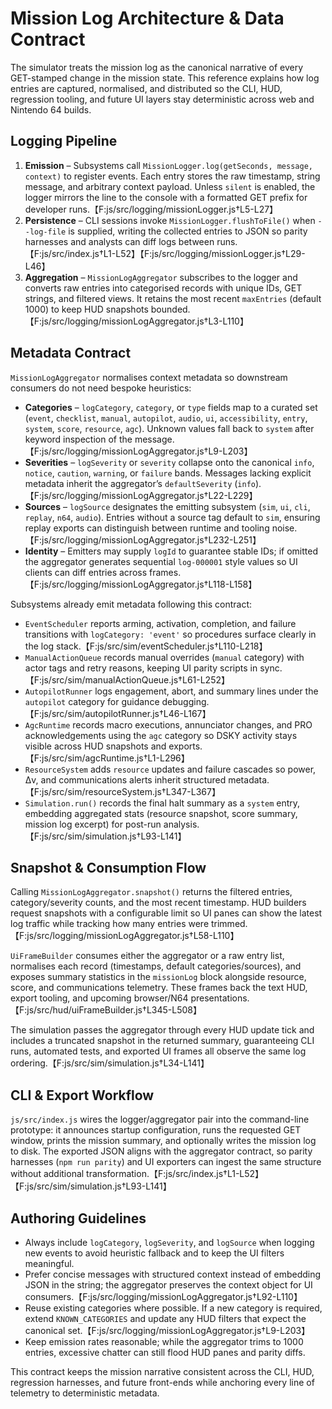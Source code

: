 # Mission Log Architecture & Data Contract

The simulator treats the mission log as the canonical narrative of every
GET-stamped change in the mission state. This reference explains how log
entries are captured, normalised, and distributed so the CLI, HUD,
regression tooling, and future UI layers stay deterministic across web
and Nintendo 64 builds.

## Logging Pipeline

1. **Emission** – Subsystems call `MissionLogger.log(getSeconds, message,
   context)` to register events. Each entry stores the raw timestamp,
   string message, and arbitrary context payload. Unless `silent` is
   enabled, the logger mirrors the line to the console with a formatted
   GET prefix for developer runs.【F:js/src/logging/missionLogger.js†L5-L27】
2. **Persistence** – CLI sessions invoke `MissionLogger.flushToFile()`
   when `--log-file` is supplied, writing the collected entries to JSON
   so parity harnesses and analysts can diff logs between runs.【F:js/src/index.js†L1-L52】【F:js/src/logging/missionLogger.js†L29-L46】
3. **Aggregation** – `MissionLogAggregator` subscribes to the logger and
   converts raw entries into categorised records with unique IDs, GET
   strings, and filtered views. It retains the most recent `maxEntries`
   (default 1000) to keep HUD snapshots bounded.【F:js/src/logging/missionLogAggregator.js†L3-L110】

## Metadata Contract

`MissionLogAggregator` normalises context metadata so downstream
consumers do not need bespoke heuristics:

- **Categories** – `logCategory`, `category`, or `type` fields map to a
  curated set (`event`, `checklist`, `manual`, `autopilot`, `audio`,
  `ui`, `accessibility`, `entry`, `system`, `score`, `resource`, `agc`). Unknown values
  fall back to `system` after keyword inspection of the message.【F:js/src/logging/missionLogAggregator.js†L9-L203】
- **Severities** – `logSeverity` or `severity` collapse onto the
  canonical `info`, `notice`, `caution`, `warning`, or `failure` bands.
  Messages lacking explicit metadata inherit the aggregator’s
  `defaultSeverity` (`info`).【F:js/src/logging/missionLogAggregator.js†L22-L229】
- **Sources** – `logSource` designates the emitting subsystem (`sim`,
  `ui`, `cli`, `replay`, `n64`, `audio`). Entries without a source tag
  default to `sim`, ensuring replay exports can distinguish between
  runtime and tooling noise.【F:js/src/logging/missionLogAggregator.js†L232-L251】
- **Identity** – Emitters may supply `logId` to guarantee stable IDs; if
  omitted the aggregator generates sequential `log-000001` style values
  so UI clients can diff entries across frames.【F:js/src/logging/missionLogAggregator.js†L118-L158】

Subsystems already emit metadata following this contract:

- `EventScheduler` reports arming, activation, completion, and failure
  transitions with `logCategory: 'event'` so procedures surface clearly
  in the log stack.【F:js/src/sim/eventScheduler.js†L110-L218】
- `ManualActionQueue` records manual overrides (`manual` category) with
  actor tags and retry reasons, keeping UI parity scripts in sync.【F:js/src/sim/manualActionQueue.js†L61-L252】
- `AutopilotRunner` logs engagement, abort, and summary lines under the
  `autopilot` category for guidance debugging.【F:js/src/sim/autopilotRunner.js†L46-L167】
- `AgcRuntime` records macro executions, annunciator changes, and PRO acknowledgements using the `agc` category so DSKY activity stays visible across HUD snapshots and exports.【F:js/src/sim/agcRuntime.js†L1-L296】
- `ResourceSystem` adds `resource` updates and failure cascades so power,
  Δv, and communications alerts inherit structured metadata.【F:js/src/sim/resourceSystem.js†L347-L367】
- `Simulation.run()` records the final halt summary as a `system` entry,
  embedding aggregated stats (resource snapshot, score summary, mission
  log excerpt) for post-run analysis.【F:js/src/sim/simulation.js†L93-L141】

## Snapshot & Consumption Flow

Calling `MissionLogAggregator.snapshot()` returns the filtered entries,
category/severity counts, and the most recent timestamp. HUD builders
request snapshots with a configurable limit so UI panes can show the
latest log traffic while tracking how many entries were trimmed.【F:js/src/logging/missionLogAggregator.js†L58-L110】

`UiFrameBuilder` consumes either the aggregator or a raw entry list,
normalises each record (timestamps, default categories/sources), and
exposes summary statistics in the `missionLog` block alongside resource,
score, and communications telemetry. These frames back the text HUD,
export tooling, and upcoming browser/N64 presentations.【F:js/src/hud/uiFrameBuilder.js†L345-L508】

The simulation passes the aggregator through every HUD update tick and
includes a truncated snapshot in the returned summary, guaranteeing CLI
runs, automated tests, and exported UI frames all observe the same log
ordering.【F:js/src/sim/simulation.js†L34-L141】

## CLI & Export Workflow

`js/src/index.js` wires the logger/aggregator pair into the command-line
prototype: it announces startup configuration, runs the requested GET
window, prints the mission summary, and optionally writes the mission
log to disk. The exported JSON aligns with the aggregator contract, so
parity harnesses (`npm run parity`) and UI exporters can ingest the same
structure without additional transformation.【F:js/src/index.js†L1-L52】【F:js/src/sim/simulation.js†L93-L141】

## Authoring Guidelines

- Always include `logCategory`, `logSeverity`, and `logSource` when
  logging new events to avoid heuristic fallback and to keep the UI
  filters meaningful.
- Prefer concise messages with structured context instead of embedding
  JSON in the string; the aggregator preserves the context object for UI
  consumers.【F:js/src/logging/missionLogAggregator.js†L92-L110】
- Reuse existing categories where possible. If a new category is
  required, extend `KNOWN_CATEGORIES` and update any HUD filters that
  expect the canonical set.【F:js/src/logging/missionLogAggregator.js†L9-L203】
- Keep emission rates reasonable; while the aggregator trims to 1000
  entries, excessive chatter can still flood HUD panes and parity diffs.

This contract keeps the mission narrative consistent across the CLI,
HUD, regression harnesses, and future front-ends while anchoring every
line of telemetry to deterministic metadata.
